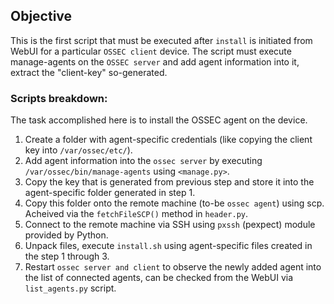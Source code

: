 ## Objective
This is the first script that must be executed after `install` is initiated from WebUI for a particular `OSSEC client` device. 
The script must execute manage-agents on the `OSSEC server` and add agent information into it, extract the "client-key" so-generated.

### Scripts breakdown:
The task accomplished here is to install the OSSEC agent on the device.   
1. Create a folder with agent-specific credentials (like copying the client key into `/var/ossec/etc/`).
2. Add agent information into the `ossec server` by executing `/var/ossec/bin/manage-agents` using 	`<manage.py>`.
3. Copy the key that is generated from previous step and store it into the agent-specific folder generated in step 1.
4. Copy this folder onto the remote machine (to-be `ossec agent`) using scp. Acheived via the `fetchFileSCP()` method in `header.py`.
5. Connect to the remote machine via SSH using `pxssh` (pexpect) module provided by Python.
6. Unpack files, execute `install.sh` using agent-specific files created in the step 1 through 3. 
7. Restart `ossec server and client` to observe the newly added agent into the list of connected agents, can be checked from the WebUI via `list_agents.py` script.
